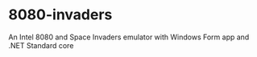 # 8080-invaders
An Intel 8080 and Space Invaders emulator with Windows Form app and .NET Standard core
